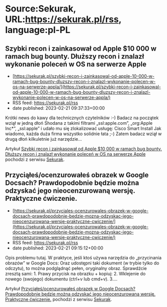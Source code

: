 # Source:Sekurak, URL:https://sekurak.pl/rss, language:pl-PL

## Szybki recon i zainkasował od Apple $10 000 w ramach bug bounty. Dłuższy recon i znalazł wykonanie poleceń w OS na serwerze Apple
 - [https://sekurak.pl/szybki-recon-i-zainkasowal-od-apple-10-000-w-ramach-bug-bounty-dluzszy-recon-i-znalazl-wykonanie-polecen-w-os-na-serwerze-appla/](https://sekurak.pl/szybki-recon-i-zainkasowal-od-apple-10-000-w-ramach-bug-bounty-dluzszy-recon-i-znalazl-wykonanie-polecen-w-os-na-serwerze-appla/)
 - RSS feed: https://sekurak.pl/rss
 - date published: 2023-02-21 09:37:33+00:00

<p>Krótki news do kawy dla technicznych czytelników :-) Badacz na początek wziął w jedną dłoń Shodana z takimi filtrami &#8222;ssl:apple.com&#8221;, &#8222;org:Apple Inc*&#8221;, &#8222;ssl:apple&#8221; i udało mu się zlokalizować usługę: Cisco Smart Install Jak wiadomo, każda duża firma wszystko solidnie łata ;-) Zatem badacz wziął w drugą dłoń kilkuletnie już narzędzie...</p>
<p>Artykuł <a href="https://sekurak.pl/szybki-recon-i-zainkasowal-od-apple-10-000-w-ramach-bug-bounty-dluzszy-recon-i-znalazl-wykonanie-polecen-w-os-na-serwerze-appla/" rel="nofollow">Szybki recon i zainkasował od Apple $10 000 w ramach bug bounty. Dłuższy recon i znalazł wykonanie poleceń w OS na serwerze Apple</a> pochodzi z serwisu <a href="https://sekurak.pl" rel="nofollow">Sekurak</a>.</p>

## Przyciąłeś/ocenzurowałeś obrazek w Google Docsach? Prawdopodobnie będzie można odzyskać jego nieocenzurowaną wersję. Praktyczne ćwiczenie.
 - [https://sekurak.pl/przyciales-ocenzurowales-obrazek-w-google-docsach-prawdopodobnie-bedzie-mozna-odzyskac-jego-nieocenzurowana-wersje-praktyczne-cwiczenie/](https://sekurak.pl/przyciales-ocenzurowales-obrazek-w-google-docsach-prawdopodobnie-bedzie-mozna-odzyskac-jego-nieocenzurowana-wersje-praktyczne-cwiczenie/)
 - RSS feed: https://sekurak.pl/rss
 - date published: 2023-02-21 09:15:12+00:00

<p>Opis problemu tutaj. W praktyce, jeśli ktoś używa narzędzia do &#8222;przycinania obrazów&#8221; w Google Docs: Oraz udostępni taki dokument (w trybie tylko do odczytu), to można podglądnąć pełen, oryginalny obraz. Sprawdźcie zresztą sami: 1. Prawy przycisk na obrazku + kopiuj: 2. Wklejenie do nowego (swojego) dokumentu (ctrl+v lub cmd+v). 3....</p>
<p>Artykuł <a href="https://sekurak.pl/przyciales-ocenzurowales-obrazek-w-google-docsach-prawdopodobnie-bedzie-mozna-odzyskac-jego-nieocenzurowana-wersje-praktyczne-cwiczenie/" rel="nofollow">Przyciąłeś/ocenzurowałeś obrazek w Google Docsach? Prawdopodobnie będzie można odzyskać jego nieocenzurowaną wersję. Praktyczne ćwiczenie.</a> pochodzi z serwisu <a href="https://sekurak.pl" rel="nofollow">Sekurak</a>.</p>

